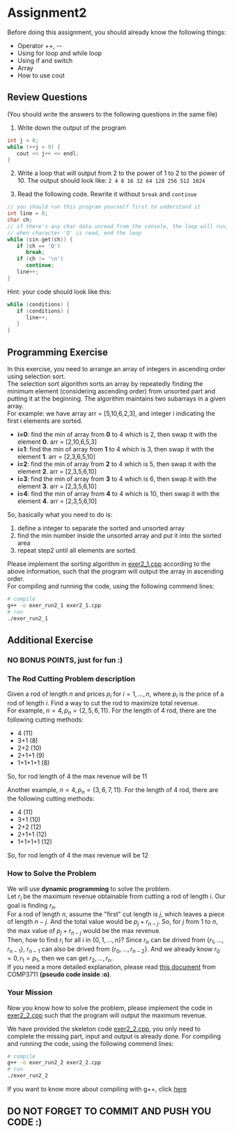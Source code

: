# Assignment2

Before doing this assignment, you should already know the following things:

- Operator ++, --
- Using for loop and while loop
- Using if and switch
- Array
- How to use cout

## Review Questions

(You should write the answers to the following questions in the same file)

1. Write down the output of the program

```c
int j = 0;
while (++j < 9) {
   cout << j++ << endl;
}
```

2. Write a loop that will output from 2 to the power of 1 to 2 to the power of 10. The output should look like: `2 4 8 16 32 64 128 256 512 1024`

3. Read the following code. Rewrite it without `break` and `continue`
```c
// you should run this program yourself first to understand it
int line = 0;
char ch;
// if there's any char data unread from the console, the loop will run, and each loop will read a character into ch from the console
// when character 'Q' is read, end the loop
while (cin.get(ch)) {
   if (ch == 'Q')
      break;
   if (ch != '\n')
      continue;
   line++;
}
```
Hint: your code should look like this:
```c
while (conditions) {
   if (conditions) {
      line++;
   }
}
```

## Programming Exercise
In this exercise, you need to arrange an array of integers in ascending order using selection sort.  
The selection sort algorithm sorts an array by repeatedly finding the minimum element (considering ascending order) from unsorted part and putting it at the beginning. The algorithm maintains two subarrays in a given array.  
For example: we have array arr = [5,10,6,2,3], and integer i indicating the first i elements are sorted.
- **i=0**: find the min of array from **0** to 4 which is 2, then swap it with the element **0**. arr = [2,10,6,5,3]
- **i=1**: find the min of array from **1** to 4 which is 3, then swap it with the element **1**. arr = [2,3,6,5,10]
- **i=2**: find the min of array from **2** to 4 which is 5, then swap it with the element **2**. arr = [2,3,5,6,10]
- **i=3**: find the min of array from **3** to 4 which is 6, then swap it with the element **3**. arr = [2,3,5,6,10]
- **i=4**: find the min of array from **4** to 4 which is 10, then swap it with the element **4**. arr = [2,3,5,6,10]  

So, basically what you need to do is:
1. define a integer to separate the sorted and unsorted array
2. find the min number inside the unsorted array and put it into the sorted area
3. repeat step2 until all elements are sorted.  

Please implement the sorting algorithm in [exer2_1.cpp](./exer2_1.cpp) according to the above information, such that the program will output the array in ascending order.  
For compiling and running the code, using the following commend lines:
```bash
# compile
g++ -o exer_run2_1 exer2_1.cpp
# run
./exer_run2_1
```


## Additional Exercise
### NO BONUS POINTS, just for fun :)

### The Rod Cutting Problem description  
Given a rod of length $n$ and prices $p_i$ for $i = 1, ..., n$, where $p_i$ is the price of a rod of length $i$. Find a way to cut the rod to maximize total revenue.  
For example, $n=4,p_n=\{2,5,6,11\}$. For the length of 4 rod, there are the following cutting methods:  
- 4 (11)
- 3+1 (8)
- 2+2 (10)
- 2+1+1 (9)
- 1+1+1+1 (8)  

So, for rod length of 4 the max revenue will be 11  

Another example, $n=4,p_n=\{3,6,7,11\}$. For the length of 4 rod, there are the following cutting methods:  
- 4 (11)
- 3+1 (10)
- 2+2 (12)
- 2+1+1 (12)
- 1+1+1+1 (12)  

So, for rod length of 4 the max revenue will be 12  

### How to Solve the Problem
We will use **dynamic programming** to solve the problem.  
Let $r_i$ be the maximum revenue obtainable from cutting a rod of length $i$. Our goal is finding $r_n$.  
For a rod of length $n$, assume the "first" cut length is $j$, which leaves a piece of length $n-j$. And the total value would be $p_j+r_{n-j}$. So, for $j$ from $1$ to $n$, the max value of $p_j+r_{n-j}$ would be the max revenue.  
Then, how to find $r_i$ for all $i$ in $\{0,1,...,n\}$? Since $r_n$ can be drived from $\{r_1,...,r_{n-1}\}$, $r_{n-1}$ can also be drived from $\{r_0,...,r_{n-2}\}$. And we already know $r_0=0,r_1=p_1$, then we can get $r_2,...,r_n$.  
If you need a more detailed explanation, please read [this document](./reference_comp3711_dp1.pdf) from COMP3711 **(pseudo code inside :o)**.

### Your Mission
Now you know how to solve the problem, please implement the code in [exer2_2.cpp](./exer2_2.cpp) such that the program will output the maximum revenue.

We have provided the skeleton code [exer2_2.cpp](./exer2_2.cpp), you only need to complete the missing part, input and output is already done.
For compiling and running the code, using the following commend lines:

```bash
# compile
g++ -o exer_run2_2 exer2_2.cpp
# run
./exer_run2_2
```

If you want to know more about compiling with g++, click [here](https://courses.cs.washington.edu/courses/cse373/99au/unix/g++.html)

## DO NOT FORGET TO COMMIT AND PUSH YOU CODE :)
